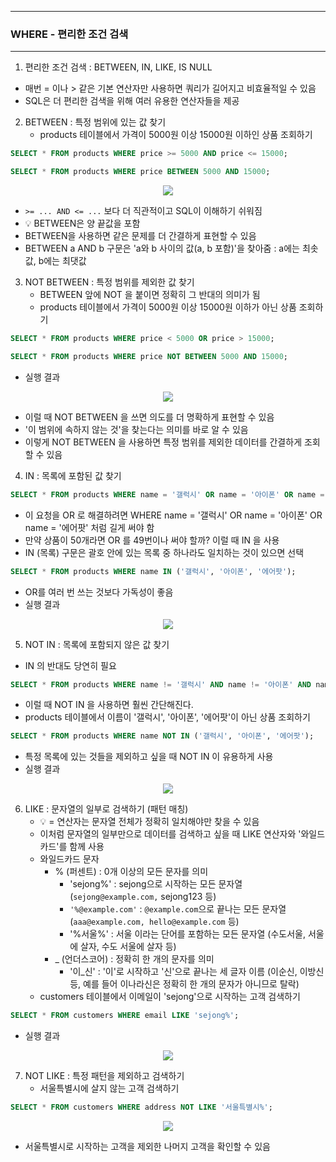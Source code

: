 -----
### WHERE - 편리한 조건 검색
-----
1. 편리한 조건 검색 : BETWEEN, IN, LIKE, IS NULL
  - 매번 = 이나 > 같은 기본 연산자만 사용하면 쿼리가 길어지고 비효율적일 수 있음
  - SQL은 더 편리한 검색을 위해 여러 유용한 연산자들을 제공

2. BETWEEN : 특정 범위에 있는 값 찾기
   - products 테이블에서 가격이 5000원 이상 15000원 이하인 상품 조회하기
```sql
SELECT * FROM products WHERE price >= 5000 AND price <= 15000;
```
```sql
SELECT * FROM products WHERE price BETWEEN 5000 AND 15000;
```
<div align="center">
<img src="https://github.com/user-attachments/assets/5fe86122-a989-4a76-8abb-842531b40bf1">
</div>

   - ```>= ... AND <= ...``` 보다 더 직관적이고 SQL이 이해하기 쉬워짐
   - 💡 BETWEEN은 양 끝값을 포함
   - BETWEEN을 사용하면 같은 문제를 더 간결하게 표현할 수 있음
   - BETWEEN a AND b 구문은 'a와 b 사이의 값(a, b 포함)'을 찾아줌 : a에는 최솟값, b에는 최댓값

3. NOT BETWEEN : 특정 범위를 제외한 값 찾기
   - BETWEEN 앞에 NOT 을 붙이면 정확히 그 반대의 의미가 됨
   - products 테이블에서 가격이 5000원 이상 15000원 이하가 아닌 상품 조회하기 
```sql
SELECT * FROM products WHERE price < 5000 OR price > 15000;
```
```sql
SELECT * FROM products WHERE price NOT BETWEEN 5000 AND 15000;
```
   - 실행 결과
<div align="center">
<img src="https://github.com/user-attachments/assets/b15e11e7-dc51-4f93-ade9-dc76398827b1">
</div>

  - 이럴 때 NOT BETWEEN 을 쓰면 의도를 더 명확하게 표현할 수 있음
  - '이 범위에 속하지 않는 것'을 찾는다는 의미를 바로 알 수 있음
  - 이렇게 NOT BETWEEN 을 사용하면 특정 범위를 제외한 데이터를 간결하게 조회할 수 있음

4. IN : 목록에 포함된 값 찾기
```sql
SELECT * FROM products WHERE name = '갤럭시' OR name = '아이폰' OR name = '에어팟';
```
   - 이 요청을 OR 로 해결하려면 WHERE name = '갤럭시' OR name = '아이폰' OR name = '에어팟' 처럼 길게 써야 함
   - 만약 상품이 50개라면 OR 를 49번이나 써야 할까? 이럴 때 IN 을 사용
   - IN (목록) 구문은 괄호 안에 있는 목록 중 하나라도 일치하는 것이 있으면 선택
```sql
SELECT * FROM products WHERE name IN ('갤럭시', '아이폰', '에어팟');
```
   - OR를 여러 번 쓰는 것보다 가독성이 좋음
   - 실행 결과
<div align="center">
<img src="https://github.com/user-attachments/assets/c857f179-3fc8-45d9-ba66-1862c1296f81">
</div>

5. NOT IN : 목록에 포함되지 않은 값 찾기
  - IN 의 반대도 당연히 필요
```sql
SELECT * FROM products WHERE name != '갤럭시' AND name != '아이폰' AND name != '에어팟';
```
  - 이럴 때 NOT IN 을 사용하면 훨씬 간단해진다.
  - products 테이블에서 이름이 '갤럭시', '아이폰', '에어팟'이 아닌 상품 조회하기
```sql
SELECT * FROM products WHERE name NOT IN ('갤럭시', '아이폰', '에어팟');
```
  - 특정 목록에 있는 것들을 제외하고 싶을 때 NOT IN 이 유용하게 사용
  - 실행 결과
<div align="center">
<img src="https://github.com/user-attachments/assets/7fd2b8f8-401f-48e1-a81f-63048de8a0e7">
</div>

6. LIKE : 문자열의 일부로 검색하기 (패턴 매칭)
   - 💡 = 연산자는 문자열 전체가 정확히 일치해야만 찾을 수 있음
   - 이처럼 문자열의 일부만으로 데이터를 검색하고 싶을 때 LIKE 연산자와 '와일드카드'를 함께 사용
   - 와일드카드 문자
     + % (퍼센트) : 0개 이상의 모든 문자를 의미
        * 'sejong%' : sejong으로 시작하는 모든 문자열 (```sejong@example.com,``` sejong123 등)
        * ```'%@example.com'``` : ```@example.com```으로 끝나는 모든 문자열 (```aaa@example.com, hello@example.com``` 등)
        * '%서울%' : 서울 이라는 단어를 포함하는 모든 문자열 (수도서울, 서울에 살자, 수도 서울에 살자 등)
     + _ (언더스코어) : 정확히 한 개의 문자를 의미
        * '이_신' : '이'로 시작하고 '신'으로 끝나는 세 글자 이름 (이순신, 이방신 등, 예를 들어 이나라신은 정확히 한 개의 문자가 아니므로 탈락)
   - customers 테이블에서 이메일이 'sejong'으로 시작하는 고객 검색하기
```sql
SELECT * FROM customers WHERE email LIKE 'sejong%';
```
   - 실행 결과
<div align="center">
<img src="https://github.com/user-attachments/assets/f3def1a7-5a83-467a-b013-66ce3de4254f">
</div>

7. NOT LIKE : 특정 패턴을 제외하고 검색하기
   - 서울특별시에 살지 않는 고객 검색하기
```sql
SELECT * FROM customers WHERE address NOT LIKE '서울특별시%';
```
<div align="center">
<img src="https://github.com/user-attachments/assets/e0fe83af-700b-4465-9b16-8f174bd8b813">
</div>

   - 서울특별시로 시작하는 고객을 제외한 나머지 고객을 확인할 수 있음
